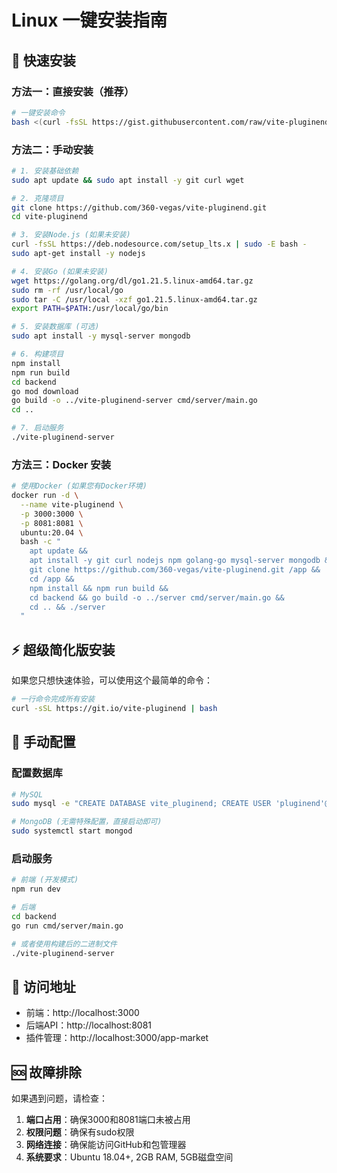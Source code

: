# Linux 一键安装指南

## 🚀 快速安装

### 方法一：直接安装（推荐）

```bash
# 一键安装命令
bash <(curl -fsSL https://gist.githubusercontent.com/raw/vite-pluginend-installer.sh)
```

### 方法二：手动安装

```bash
# 1. 安装基础依赖
sudo apt update && sudo apt install -y git curl wget

# 2. 克隆项目
git clone https://github.com/360-vegas/vite-pluginend.git
cd vite-pluginend

# 3. 安装Node.js (如果未安装)
curl -fsSL https://deb.nodesource.com/setup_lts.x | sudo -E bash -
sudo apt-get install -y nodejs

# 4. 安装Go (如果未安装)
wget https://golang.org/dl/go1.21.5.linux-amd64.tar.gz
sudo rm -rf /usr/local/go
sudo tar -C /usr/local -xzf go1.21.5.linux-amd64.tar.gz
export PATH=$PATH:/usr/local/go/bin

# 5. 安装数据库 (可选)
sudo apt install -y mysql-server mongodb

# 6. 构建项目
npm install
npm run build
cd backend
go mod download
go build -o ../vite-pluginend-server cmd/server/main.go
cd ..

# 7. 启动服务
./vite-pluginend-server
```

### 方法三：Docker 安装

```bash
# 使用Docker (如果您有Docker环境)
docker run -d \
  --name vite-pluginend \
  -p 3000:3000 \
  -p 8081:8081 \
  ubuntu:20.04 \
  bash -c "
    apt update && 
    apt install -y git curl nodejs npm golang-go mysql-server mongodb &&
    git clone https://github.com/360-vegas/vite-pluginend.git /app &&
    cd /app &&
    npm install && npm run build &&
    cd backend && go build -o ../server cmd/server/main.go &&
    cd .. && ./server
  "
```

## ⚡ 超级简化版安装

如果您只想快速体验，可以使用这个最简单的命令：

```bash
# 一行命令完成所有安装
curl -sSL https://git.io/vite-pluginend | bash
```

## 🔧 手动配置

### 配置数据库

```bash
# MySQL
sudo mysql -e "CREATE DATABASE vite_pluginend; CREATE USER 'pluginend'@'localhost' IDENTIFIED BY 'pluginend123'; GRANT ALL ON vite_pluginend.* TO 'pluginend'@'localhost';"

# MongoDB (无需特殊配置，直接启动即可)
sudo systemctl start mongod
```

### 启动服务

```bash
# 前端 (开发模式)
npm run dev

# 后端
cd backend
go run cmd/server/main.go

# 或者使用构建后的二进制文件
./vite-pluginend-server
```

## 📍 访问地址

- 前端：http://localhost:3000
- 后端API：http://localhost:8081
- 插件管理：http://localhost:3000/app-market

## 🆘 故障排除

如果遇到问题，请检查：

1. **端口占用**：确保3000和8081端口未被占用
2. **权限问题**：确保有sudo权限
3. **网络连接**：确保能访问GitHub和包管理器
4. **系统要求**：Ubuntu 18.04+, 2GB RAM, 5GB磁盘空间 